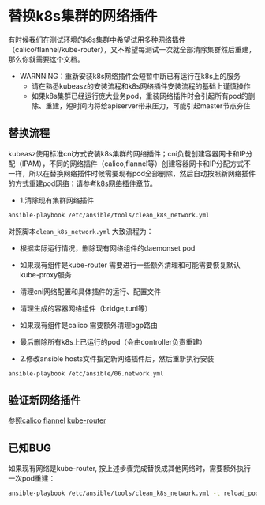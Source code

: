 # 替换k8s集群的网络插件

有时候我们在测试环境的k8s集群中希望试用多种网络插件（calico/flannel/kube-router），又不希望每测试一次就全部清除集群然后重建，那么你就需要这个文档。  
- WARNNING：重新安装k8s网络插件会短暂中断已有运行在k8s上的服务
  - 请在熟悉kubeasz的安装流程和k8s网络插件安装流程的基础上谨慎操作
  - 如果k8s集群已经运行庞大业务pod，重装网络插件时会引起所有pod的删除、重建，短时间内将给apiserver带来压力，可能引起master节点夯住

## 替换流程

kubeasz使用标准cni方式安装k8s集群的网络插件；cni负载创建容器网卡和IP分配（IPAM），不同的网络插件（calico,flannel等）创建容器网卡和IP分配方式不一样，所以在替换网络插件时候需要现有pod全部删除，然后自动按照新网络插件的方式重建pod网络；请参考[k8s网络插件章节](../06-安装网络组件.md)。

- 1.清除现有集群网络插件  
``` bash
ansible-playbook /etc/ansible/tools/clean_k8s_network.yml
```

对照脚本`clean_k8s_network.yml` 大致流程为：  
  - 根据实际运行情况，删除现有网络组件的daemonset pod
  - 如果现有组件是kube-router 需要进行一些额外清理和可能需要恢复默认kube-proxy服务
  - 清理cni网络配置和具体插件的运行、配置文件
  - 清理生成的容器网络组件（bridge,tunl等）
  - 如果现有组件是calico 需要额外清理bgp路由
  - 最后删除所有k8s上已运行的pod（会由controller负责重建）

- 2.修改ansible hosts文件指定新网络插件后，然后重新执行安装  
``` bash
ansible-playbook /etc/ansible/06.network.yml
```

## 验证新网络插件

参照[calico](../06.calico.md) [flannel](../06.flannel.md) [kube-router](../06.kube-router.md)

## 已知BUG

如果现有网络是kube-router, 按上述步骤完成替换成其他网络时，需要额外执行一次pod重建：  
``` bash
ansible-playbook /etc/ansible/tools/clean_k8s_network.yml -t reload_pods
```
